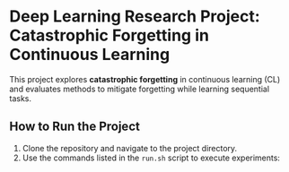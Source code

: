 # **Deep Learning Research Project: Catastrophic Forgetting in Continuous Learning**

This project explores **catastrophic forgetting** in continuous learning (CL) and evaluates methods to mitigate forgetting while learning sequential tasks.

## **How to Run the Project**
1. Clone the repository and navigate to the project directory.
2. Use the commands listed in the `run.sh` script to execute experiments:

